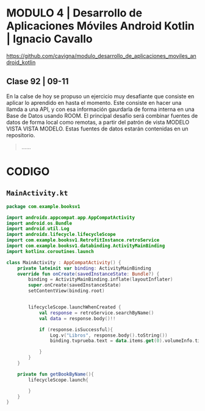 # MODULO 4 | Desarrollo de Aplicaciones Móviles Android Kotlin | Ignacio Cavallo



https://github.com/cavigna/modulo_desarrollo_de_aplicaciones_moviles_android_kotlin

## Clase 92 | 09-11

En la calse de hoy se propuso un ejercicio muy desafiante que consiste en aplicar lo aprendido en hasta el momento. Este consiste en hacer una llamda a una API, y con esa información gaurdarla de forma interna en una Base de Datos usando ROOM.
El principal desafio será combinar fuentes de datos de forma local como remotas, a partir del patrón de vista MODELO VISTA VISTA MODELO. Estas fuentes de datos estarán contenidas en un repositorio.



> ......







# CODIGO


## `MainActivity.kt`
```kotlin
package com.example.booksv1

import androidx.appcompat.app.AppCompatActivity
import android.os.Bundle
import android.util.Log
import androidx.lifecycle.lifecycleScope
import com.example.booksv1.RetrofitInstance.retroService
import com.example.booksv1.databinding.ActivityMainBinding
import kotlinx.coroutines.launch

class MainActivity : AppCompatActivity() {
    private lateinit var binding: ActivityMainBinding
    override fun onCreate(savedInstanceState: Bundle?) {
        binding = ActivityMainBinding.inflate(layoutInflater)
        super.onCreate(savedInstanceState)
        setContentView(binding.root)


        lifecycleScope.launchWhenCreated {
            val response = retroService.searchByName()
            val data = response.body()!!

            if (response.isSuccessful){
                Log.v("Libros", response.body().toString())
                binding.tvprueba.text = data.items.get(0).volumeInfo.title

            }
        }
    }

    private fun getBookByName(){
        lifecycleScope.launch{

        }
    }
}


```


